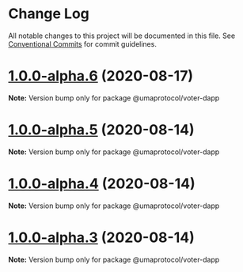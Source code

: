 # Change Log

All notable changes to this project will be documented in this file.
See [Conventional Commits](https://conventionalcommits.org) for commit guidelines.

# [1.0.0-alpha.6](https://github.com/UMAprotocol/protocol/compare/@umaprotocol/voter-dapp@1.0.0-alpha.5...@umaprotocol/voter-dapp@1.0.0-alpha.6) (2020-08-17)

**Note:** Version bump only for package @umaprotocol/voter-dapp

# [1.0.0-alpha.5](https://github.com/UMAprotocol/protocol/compare/@umaprotocol/voter-dapp@1.0.0-alpha.4...@umaprotocol/voter-dapp@1.0.0-alpha.5) (2020-08-14)

**Note:** Version bump only for package @umaprotocol/voter-dapp

# [1.0.0-alpha.4](https://github.com/UMAprotocol/protocol/compare/@umaprotocol/voter-dapp@1.0.0-alpha.3...@umaprotocol/voter-dapp@1.0.0-alpha.4) (2020-08-14)

**Note:** Version bump only for package @umaprotocol/voter-dapp

# [1.0.0-alpha.3](https://github.com/UMAprotocol/protocol/compare/@umaprotocol/voter-dapp@1.0.0-alpha.2...@umaprotocol/voter-dapp@1.0.0-alpha.3) (2020-08-14)

**Note:** Version bump only for package @umaprotocol/voter-dapp
